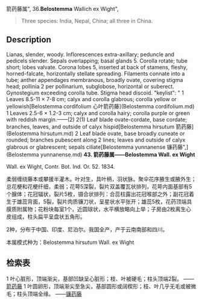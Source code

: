 箭药藤属",
36.**Belostemma** Wallich ex Wight",

> Three species: India, Nepal, China; all three in China.

## Description
Lianas, slender, woody. Inflorescences extra-axillary; peduncle and pedicels slender. Sepals overlapping; basal glands 5. Corolla rotate; tube short; lobes valvate. Corona lobes 5, inserted at back of stamens, fleshy, horned-falcate, horizontally stellate spreading. Filaments connate into a tube; anther appendages membranous, broadly ovate, covering stigma head; pollinia 2 per pollinarium, subglobose, horizontal or suberect. Gynostegium exceeding corolla tube. Stigma head discoid.
  "keylist": "
1 Leaves 8.5-11 &#215; 7-8 cm; calyx and corolla glabrous; corolla yellow or yellowish[Belostemma cordifolium 心叶箭药藤](Belostemma cordifolium.md)
1 Leaves 2.5-6 &#215; 1.2-3 cm; calyx and corolla hairy; corolla purple or green with reddish margin.——(2)
2(1) Leaf blade ovate-cordate, base cordate; branches, leaves, and outside of calyx hispid[Belostemma hirsutum 箭药藤](Belostemma hirsutum.md)
2 Leaf blade ovate, base broadly cuneate or rounded; branches pubescent along 2 lines; leaves and outside of calyx glabrous or glabrescent; sepals ciliate[Belostemma yunnanense 镰药藤",](Belostemma yunnanense.md)
**43. 箭药藤属——Belostemma Wall. ex Wight**

Wall. ex Wight, Contr. Bot. Ind. Or. 52. 1834.

柔弱缠绕藤本或攀援半灌木。叶对生，具叶柄，羽状脉。聚伞花序腋生或腋外生；总花梗和花梗纤细，柔弱；花萼5深裂，裂片双盖覆瓦状排列，花萼内面基部有5个腺体；花冠辐状，裂片5枚，镊合状排列：合蕊柱露出花冠喉部之外；副花冠着生于雄蕊背面，5裂，裂片肉质镰刀状，呈星状水平张开；雄蕊5枚，花药顶端具膜质附属物；花粉块每室1个，近圆球状，水平横放略向上举；子房由2枚离生心皮组成，柱头扁平呈盘状五角形。

2种，分布于中国、印度、尼泊尔。我国全产，产于云南南部和四川。

本属模式种为：Belostemma hirsutum Wall. ex Wight

## 检索表

1 叶心脏形，顶端渐尖，基部凹缺呈心脏形；枝、叶被硬毛；柱头顶端2裂。 ——[箭药藤](Belostemma%20hirsutum.md)
1 叶圆卵形，顶端渐尖至急尖，基部圆形或阔楔形；枝、叶几乎无毛或被微毛；柱头顶端全缘。 ——[镰药藤](Belostemma%20yunnanense.md)
